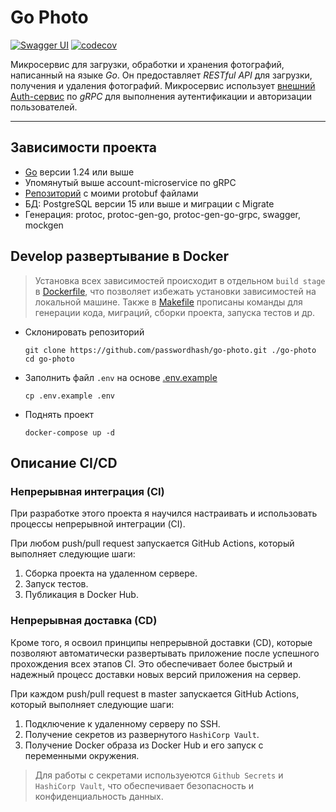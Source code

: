 # Go Photo
[![Swagger UI](https://img.shields.io/badge/docs-Swagger-blue?logo=swagger)](https://go-photo.passwordhash.tech/api/v1/docs/index.html)
[![codecov](https://codecov.io/gh/passwordhash/go-photo/branch/develop/graph/badge.svg?token=4TW15AUT4C)](https://codecov.io/gh/passwordhash/go-photo)

Микросервис для загрузки, обработки и хранения фотографий, написанный на языке *Go*. Он предоставляет *RESTful API* для загрузки, получения и удаления фотографий. Микросервис использует [внешний Auth-сервис](https://github.com/passwordhash/account-microservice) по *gRPC* для выполнения аутентификации и авторизации пользователей.

---

## Зависимости проекта

- [Go](https://golang.org/) версии 1.24 или выше
- Упомянутый выше account-microservice по gRPC
- [Репозиторий](https://github.com/passwordhash/protobuf-files) с моими protobuf файлами
- БД: PostgreSQL версии 15 или выше и миграции с Migrate 
- Генерация: protoc, protoc-gen-go, protoc-gen-go-grpc, swagger, mockgen

## Develop развертывание в Docker

> Установка всех зависимостей происходит в отдельном `build stage` в [Dockerfile](Dockerfile), что позволяет избежать установки зависимостей на локальной машине. Также в [Makefile](Makefile) прописаны команды для генерации кода, миграций, сборки проекта, запуска тестов и др.

- Склонировать репозиторий
    ```
    git clone https://github.com/passwordhash/go-photo.git ./go-photo
    cd go-photo
    ```
  
- Заполнить файл `.env` на основе [.env.example](.env.example)
    ```
    cp .env.example .env
    ```

- Поднять проект
    ```
    docker-compose up -d
    ```
  
## Описание CI/CD 

### Непрерывная интеграция (CI)

При разработке этого проекта я научился настраивать и использовать процессы непрерывной интеграции (CI). 

При любом push/pull request запускается GitHub Actions, который выполняет следующие шаги:
1. Сборка проекта на удаленном сервере.
2. Запуск тестов.
3. Публикация в Docker Hub.

[//]: # (3. Проверка кода на соответствие стандартам Go.)

### Непрерывная доставка (CD)

Кроме того, я освоил принципы непрерывной доставки (CD), которые позволяют автоматически развертывать приложение после успешного прохождения всех этапов CI. Это обеспечивает более быстрый и надежный процесс доставки новых версий приложения на сервер.

При каждом push/pull request в master запускается GitHub Actions, который выполняет следующие шаги:
1. Подключение к удаленному серверу по SSH.
2. Получение секретов из развернутого `HashiCorp Vault`.
3. Получение Docker образа из Docker Hub и его запуск с переменными окружения.

> Для работы с секретами используеются `Github Secrets` и `HashiCorp Vault`, что обеспечивает безопасность и конфиденциальность данных.
